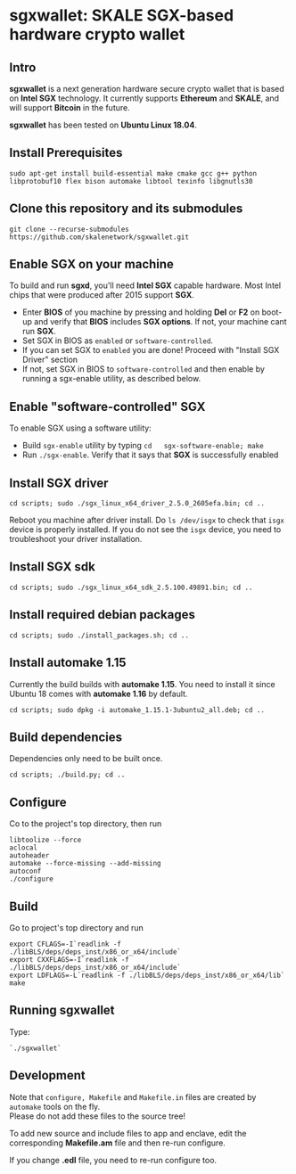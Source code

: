 # sgxwallet: SKALE SGX-based hardware crypto wallet

## Intro

**sgxwallet** is a next generation hardware secure crypto wallet that  is based on **Intel SGX** technology. It currently supports **Ethereum** and **SKALE**, and will support **Bitcoin** in the future.

**sgxwallet** has been tested on **Ubuntu Linux 18.04**.

## Install Prerequisites

```
sudo apt-get install build-essential make cmake gcc g++ python libprotobuf10 flex bison automake libtool texinfo libgnutls30
```

## Clone this repository and its submodules

`git clone --recurse-submodules  https://github.com/skalenetwork/sgxwallet.git`

## Enable SGX on your machine

To build and run **sgxd**, you'll need **Intel SGX** capable hardware. Most Intel chips that were produced after 2015 support **SGX**.

-   Enter **BIOS** of you machine by pressing and holding **Del** or **F2** on boot-up and verify that **BIOS** includes **SGX options**.
    If not, your machine cant run **SGX**.
-   Set SGX in BIOS as `enabled` or `software-controlled`.
-   If you can set SGX to `enabled` you are done! Proceed with "Install SGX Driver" section
-   If not, set SGX in BIOS to `software-controlled` and then enable by running a sgx-enable utility, as described below.

## Enable "software-controlled" SGX

To enable SGX using a software utility:

-   Build `sgx-enable` utility by typing `cd   sgx-software-enable; make`
-   Run `./sgx-enable`.  Verify that it says that **SGX** is successfully enabled

## Install SGX driver

```
cd scripts; sudo ./sgx_linux_x64_driver_2.5.0_2605efa.bin; cd ..
```

Reboot you machine after driver install.  Do `ls /dev/isgx` to check that `isgx` device is properly installed.
If you do not see the `isgx` device, you need to troubleshoot your driver installation.

## Install SGX sdk

```
cd scripts; sudo ./sgx_linux_x64_sdk_2.5.100.49891.bin; cd ..
```

## Install required debian packages

```
cd scripts; sudo ./install_packages.sh; cd ..
```

## Install automake 1.15

Currently the build builds with **automake 1.15**. You need to install it since Ubuntu 18 comes with **automake 1.16** by default.

```
cd scripts; sudo dpkg -i automake_1.15.1-3ubuntu2_all.deb; cd ..
```

## Build dependencies

Dependencies only need to be built once.

```
cd scripts; ./build.py; cd ..
```

## Configure

Co to the project's top directory, then run

```
libtoolize --force
aclocal
autoheader
automake --force-missing --add-missing
autoconf
./configure
```

## Build

Go to project's top directory and run

```
export CFLAGS=-I`readlink -f ./libBLS/deps/deps_inst/x86_or_x64/include`
export CXXFLAGS=-I`readlink -f ./libBLS/deps/deps_inst/x86_or_x64/include`
export LDFLAGS=-L`readlink -f ./libBLS/deps/deps_inst/x86_or_x64/lib`
make
```

## Running sgxwallet

Type:

```
`./sgxwallet`
```

## Development

Note that `configure, Makefile` and `Makefile.in` files are created by `automake` tools on the fly.  
Please do not add these files to the source tree!

To add new source and include files to app and enclave, edit the corresponding **Makefile.am** file and then re-run configure.

If you change **.edl** file, you need to re-run configure too.
